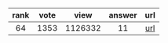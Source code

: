 
| rank | vote | view | answer | url |
|:-:|:-:|:-:|:-:|:-:|
|64|1353|1126332|11| [url](http://stackoverflow.com/questions/4906977/how-do-i-access-environment-variables-from-python) |
